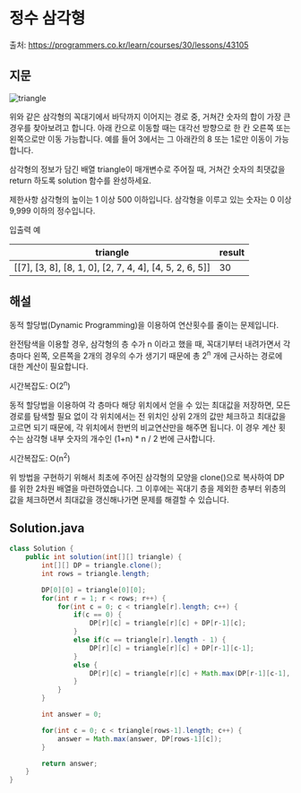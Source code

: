 # 정수 삼각형

출처: https://programmers.co.kr/learn/courses/30/lessons/43105

## 지문

![triangle](https://grepp-programmers.s3.amazonaws.com/files/production/97ec02cc39/296a0863-a418-431d-9e8c-e57f7a9722ac.png)

위와 같은 삼각형의 꼭대기에서 바닥까지 이어지는 경로 중, 거쳐간 숫자의 합이 가장 큰 경우를 찾아보려고 합니다. 아래 칸으로 이동할 때는 대각선 방향으로 한 칸 오른쪽 또는 왼쪽으로만 이동 가능합니다. 예를 들어 3에서는 그 아래칸의 8 또는 1로만 이동이 가능합니다.

삼각형의 정보가 담긴 배열 triangle이 매개변수로 주어질 때, 거쳐간 숫자의 최댓값을 return 하도록 solution 함수를 완성하세요.

제한사항
삼각형의 높이는 1 이상 500 이하입니다.
삼각형을 이루고 있는 숫자는 0 이상 9,999 이하의 정수입니다.

입출력 예

triangle | result
---------|-------
[[7], [3, 8], [8, 1, 0], [2, 7, 4, 4], [4, 5, 2, 6, 5]]	| 30

## 해설

동적 할당법(Dynamic Programming)을 이용하여 연산횟수를 줄이는 문제입니다.

완전탐색을 이용할 경우, 삼각형의 층 수가 n 이라고 했을 때, 꼭대기부터 내려가면서 각 층마다 왼쪽, 오른쪽을 2개의 경우의 수가 생기기 때문에 총 2<sup>n</sup> 개에 근사하는 경로에 대한 계산이 필요합니다.

시간복잡도: O(2<sup>n</sup>)

동적 할당법을 이용하여 각 층마다 해당 위치에서 얻을 수 있는 최대값을 저장하면, 모든 경로를 탐색할 필요 없이 각 위치에서는 전 위치인 상위 2개의 값만 체크하고 최대값을 고르면 되기 때문에, 각 위치에서 한번의 비교연산만을 해주면 됩니다. 이 경우 계산 횟수는 삼각형 내부 숫자의 개수인 (1+n) * n / 2 번에 근사합니다.

시간복잡도: O(n<sup>2</sup>)

위 방법을 구현하기 위해서 최초에 주어진 삼각형의 모양을 clone()으로 복사하여 DP를 위한 2차원 배열을 마련하였습니다. 그 이후에는 꼭대기 층을 제외한 층부터 위층의 값을 체크하면서 최대값을 갱신해나가면 문제를 해결할 수 있습니다. 

## Solution.java
~~~java
class Solution {
    public int solution(int[][] triangle) {
        int[][] DP = triangle.clone();
        int rows = triangle.length;

        DP[0][0] = triangle[0][0];
        for(int r = 1; r < rows; r++) {
            for(int c = 0; c < triangle[r].length; c++) {
                if(c == 0) {
                    DP[r][c] = triangle[r][c] + DP[r-1][c];
                }
                else if(c == triangle[r].length - 1) {
                    DP[r][c] = triangle[r][c] + DP[r-1][c-1];
                }
                else {
                    DP[r][c] = triangle[r][c] + Math.max(DP[r-1][c-1], DP[r-1][c]);
                }
            }
        }

        int answer = 0;

        for(int c = 0; c < triangle[rows-1].length; c++) {
            answer = Math.max(answer, DP[rows-1][c]);
        }    

        return answer;
    }
}
~~~
